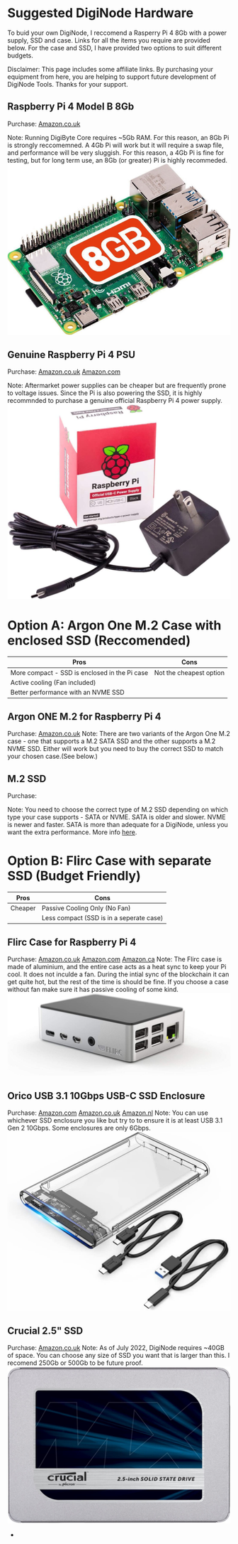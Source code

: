 # Suggested DigiNode Hardware

To buid your own DigiNode, I reccomend a Rasperry Pi 4 8Gb with a power supply, SSD and case. Links for all the items you require are provided below. For the case and SSD, I have provided two options to suit different budgets.

Disclaimer: This page includes some affiliate links. By purchasing your equipment from here, you are helping to support future development of DigiNode Tools. Thanks for your support.


## Raspberry Pi 4 Model B 8Gb
Purchase:
[Amazon.co.uk](https://amzn.to/3alBS9k)

Note: Running DigiByte Core requires ~5Gb RAM. For this reason, an 8Gb Pi is strongly reccomemned. A 4Gb Pi will work but it will require a swap file, and performance will be very sluggish. For this reason, a 4Gb Pi is fine for testing, but for long term use, an 8Gb (or greater) Pi is highly recommeded.
![Raspberry Pi 4 Model B 8Gb](/images/rpi4_8gb.jpg)

## Genuine Raspberry Pi 4 PSU
Purchase:
[Amazon.co.uk](https://amzn.to/3P5YtFI)
[Amazon.com](https://amzn.to/3ae8To1)

Note: Aftermarket power supplies can be cheaper but are frequently prone to voltage issues. Since the Pi is also powering the SSD, it is highly recommnded to purchase a genuine official Raspberry Pi 4 power supply. 
![Raspberry Pi 4 PSU](/images/rpi4_psu.jpg)


# Option A: Argon One M.2 Case with enclosed SSD (Reccomended)

| **Pros**                                          | **Cons**                             			     |
|---------------------------------------------------|----------------------------------------------------|
| More compact - SSD is enclosed in the Pi case  	| Not the cheapest option     			             |
| Active cooling (Fan included)                     | 		                                             |
| Better performance with an NVME SSD               | 		                                             |

## Argon ONE M.2 for Raspberry Pi 4
Purchase:
[Amazon.co.uk](https://amzn.to/3alBS9k)
Note: There are two variants of the Argon One M.2 case - one that supports a M.2 SATA SSD and the other supports a M.2 NVME SSD. Either will work but you need to buy the correct SSD to match your chosen case.(See below.)

## M.2 SSD
Purchase:

Note: You need to choose the correct type of M.2 SSD depending on which type your case supports - SATA or NVME. SATA is older and slower. NVME is newer and faster. SATA is more than adequate for a DigiNode, unless you want the extra performance. More info [here](https://www.pcguide.com/ssd/guide/nvme-vs-m-2-vs-sata/).



# Option B: Flirc Case with separate SSD (Budget Friendly)

| **Pros**              | **Cons**                             			     |
|-----------------------|----------------------------------------------------|
| Cheaper   			| Passive Cooling Only (No Fan)     				 |
|   					| Less compact (SSD is in a seperate case) 			 |

## Flirc Case for Raspberry Pi 4
Purchase:
[Amazon.co.uk](https://amzn.to/3IjCkRV)
[Amazon.com](https://amzn.to/3R5abSN)
[Amazon.ca](https://amzn.to/3P1YcDA)
Note: The Flirc case is made of aluminium, and the entire case acts as a heat sync to keep your Pi cool. It does not inculde a fan. During the intial sync of the blockchain it can get quite hot, but the rest of the time is should be fine. If you choose a case without fan make sure it has passive cooling of some kind.
![Flirc case](/images/flirc_case.jpg)

## Orico USB 3.1 10Gbps USB-C SSD Enclosure
Purchase: [Amazon.com](https://amzn.to/3P4VTQh) [Amazon.co.uk](https://amzn.to/3ydNfbf) [Amazon.nl](https://amzn.to/3yh6Asc)
Note: You can use whichever SSD enclosure you like but try to to ensure it is at least USB 3.1 Gen 2 10Gbps. Some enclosures are only 6Gbps.
![Orico enclosure](/images/orico_enclosure.jpg)

## Crucial 2.5" SSD
Purchase:
[Amazon.co.uk](https://amzn.to/3IjFNjF)
Note: As of July 2022, DigiNode requires ~40GB of space. You can choose any size of SSD you want that is larger than this. I recomend 250Gb or 500Gb to be future proof.
![Crucial 2.5" SSD](/images/crucial_2.5_ssd.jpg)

- 

